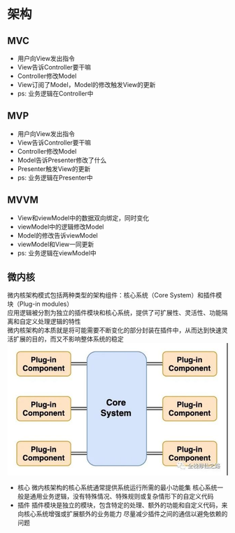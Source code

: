 # 架构

## MVC
- 用户向View发出指令
- View告诉Controller要干嘛
- Controller修改Model
- View订阅了Model，Model的修改触发View的更新
- ps: 业务逻辑在Controller中 

## MVP
- 用户向View发出指令
- View告诉Controller要干嘛
- Controller修改Model
- Model告诉Presenter修改了什么
- Presenter触发View的更新
- ps: 业务逻辑在Presenter中 

## MVVM
- View和viewModel中的数据双向绑定，同时变化
- viewModel中的逻辑修改Model
- Model的修改告诉viewModel
- viewModel和View一同更新
- ps: 业务逻辑在viewModel中

## 微内核
微内核架构模式包括两种类型的架构组件：核心系统（Core System）和插件模块（Plug-in modules）  
应用逻辑被分割为独立的插件模块和核心系统，提供了可扩展性、灵活性、功能隔离和自定义处理逻辑的特性  
微内核架构的本质就是将可能需要不断变化的部分封装在插件中，从而达到快速灵活扩展的目的，而又不影响整体系统的稳定  
![](./images/微内核架构.jpg)
- 核心
  微内核架构的核心系统通常提供系统运行所需的最小功能集
  核心系统一般是通用业务逻辑，没有特殊情况、特殊规则或复杂情形下的自定义代码  
- 插件
  插件模块是独立的模块，包含特定的处理、额外的功能和自定义代码，来向核心系统增强或扩展额外的业务能力
  尽量减少插件之间的通信以避免依赖的问题  